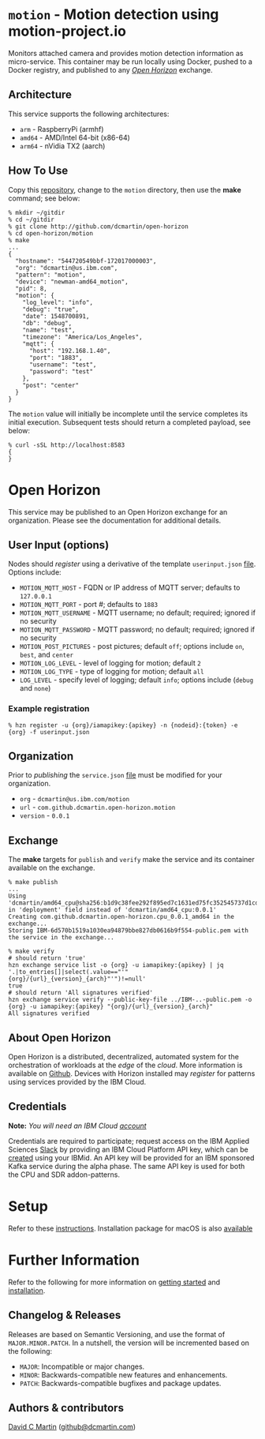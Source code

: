 # `motion` - Motion detection using motion-project.io

Monitors attached camera and provides motion detection information as micro-service.  This container may be run locally using Docker, pushed to a Docker registry, and published to any [_Open Horizon_][open-horizon] exchange.

## Architecture

This service supports the following architectures:

+ `arm` - RaspberryPi (armhf)
+ `amd64` - AMD/Intel 64-bit (x86-64)
+ `arm64` - nVidia TX2 (aarch)

## How To Use

Copy this [repository][repository], change to the `motion` directory, then use the **make** command; see below:

```
% mkdir ~/gitdir
% cd ~/gitdir
% git clone http://github.com/dcmartin/open-horizon
% cd open-horizon/motion
% make
...
{
  "hostname": "544720549bbf-172017000003",
  "org": "dcmartin@us.ibm.com",
  "pattern": "motion",
  "device": "newman-amd64_motion",
  "pid": 8,
  "motion": {
    "log_level": "info",
    "debug": "true",
    "date": 1548700891,
    "db": "debug",
    "name": "test",
    "timezone": "America/Los_Angeles",
    "mqtt": {
      "host": "192.168.1.40",
      "port": "1883",
      "username": "test",
      "password": "test"
    },
    "post": "center"
  }
}

```
The `motion` value will initially be incomplete until the service completes its initial execution.  Subsequent tests should return a completed payload, see below:
```
% curl -sSL http://localhost:8583
{
}
```

# Open Horizon

This service may be published to an Open Horizon exchange for an organization.  Please see the documentation for additional details.

## User Input (options)
Nodes should _register_ using a derivative of the template `userinput.json` [file][userinput].  Options include:
+ `MOTION_MQTT_HOST` - FQDN or IP address of MQTT server; defaults to `127.0.0.1`
+ `MOTION_MQTT_PORT` - port #; defaults to `1883`
+ `MOTION_MQTT_USERNAME` - MQTT username; no default; required; ignored if no security
+ `MOTION_MQTT_PASSWORD` - MQTT password; no default; required; ignored if no security
+ `MOTION_POST_PICTURES` - post pictures; default `off`; options include `on`, `best`, and `center`
+ `MOTION_LOG_LEVEL` - level of logging for motion; default `2`
+ `MOTION_LOG_TYPE` - type of logging for motion; default `all`
+ `LOG_LEVEL` - specify level of logging; default `info`; options include (`debug` and `none`)
### Example registration
```
% hzn register -u {org}/iamapikey:{apikey} -n {nodeid}:{token} -e {org} -f userinput.json
```
## Organization

Prior to _publishing_ the `service.json` [file][service-json] must be modified for your organization.

+ `org` - `dcmartin@us.ibm.com/motion`
+ `url` - `com.github.dcmartin.open-horizon.motion`
+ `version` - `0.0.1`

## Exchange

The **make** targets for `publish` and `verify` make the service and its container available on the exchange.
```
% make publish
...
Using 'dcmartin/amd64_cpu@sha256:b1d9c38fee292f895ed7c1631ed75fc352545737d1cd58f762a19e53d9144124' in 'deployment' field instead of 'dcmartin/amd64_cpu:0.0.1'
Creating com.github.dcmartin.open-horizon.cpu_0.0.1_amd64 in the exchange...
Storing IBM-6d570b1519a1030ea94879bbe827db0616b9f554-public.pem with the service in the exchange...
```
```
% make verify
# should return 'true'
hzn exchange service list -o {org} -u iamapikey:{apikey} | jq '.|to_entries[]|select(.value=="'"{org}/{url}_{version}_{arch}"'")!=null'
true
# should return 'All signatures verified'
hzn exchange service verify --public-key-file ../IBM-..-public.pem -o {org} -u iamapikey:{apikey} "{org}/{url}_{version}_{arch}"
All signatures verified
```
## About Open Horizon

Open Horizon is a distributed, decentralized, automated system for the orchestration of workloads at the _edge_ of the *cloud*.  More information is available on [Github][open-horizon].  Devices with Horizon installed may _register_ for patterns using services provided by the IBM Cloud.

## Credentials

**Note:** _You will need an IBM Cloud [account][ibm-registration]_

Credentials are required to participate; request access on the IBM Applied Sciences [Slack][edge-slack] by providing an IBM Cloud Platform API key, which can be [created][ibm-apikeys] using your IBMid.  An API key will be provided for an IBM sponsored Kafka service during the alpha phase.  The same API key is used for both the CPU and SDR addon-patterns.

# Setup

Refer to these [instructions][setup].  Installation package for macOS is also [available][macos-install]

# Further Information

Refer to the following for more information on [getting started][edge-fabric] and [installation][edge-install].

## Changelog & Releases

Releases are based on Semantic Versioning, and use the format
of ``MAJOR.MINOR.PATCH``. In a nutshell, the version will be incremented
based on the following:

- ``MAJOR``: Incompatible or major changes.
- ``MINOR``: Backwards-compatible new features and enhancements.
- ``PATCH``: Backwards-compatible bugfixes and package updates.

## Authors & contributors

[David C Martin][dcmartin] (github@dcmartin.com)

[userinput]: https://github.com/dcmartin/open-horizon/blob/master/motion/userinput.json
[service-json]: https://github.com/dcmartin/open-horizon/blob/master/motion/service.json
[build-json]: https://github.com/dcmartin/open-horizon/blob/master/motion/build.json
[dockerfile]: https://github.com/dcmartin/open-horizon/blob/master/motion/Dockerfile


[dcmartin]: https://github.com/dcmartin
[edge-fabric]: https://console.test.cloud.ibm.com/docs/services/edge-fabric/getting-started.html
[edge-install]: https://console.test.cloud.ibm.com/docs/services/edge-fabric/adding-devices.html
[edge-slack]: https://ibm-appsci.slack.com/messages/edge-fabric-users/
[ibm-apikeys]: https://console.bluemix.net/iam/#/apikeys
[ibm-registration]: https://console.bluemix.net/registration/
[issue]: https://github.com/dcmartin/open-horizon/issues
[macos-install]: https://github.com/open-horizon/anax/releases
[open-horizon]: http://github.com/open-horizon/
[repository]: https://github.com/dcmartin/open-horizon
[setup]: https://github.com/dcmartin/open-horizon/blob/master/setup/README.md
